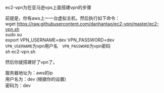 ec2-vpn为在亚马逊vps上面搭建vpn的步骤  

前提是，你有aws上一一台虚拟主机，然后执行如下命令：  
wget https://raw.githubusercontent.com/danhantao/ec2-vpn/master/ec2-vpn.sh  
sudo su  
export VPN_USERNAME=dev VPN_PASSWORD=dev    
`VPN_USERNAME`为vpn用户名　`VPN_PASSWORD`为vpn密码  
sh ec2-vpn.sh  

然后你就搭建好了vpn了。


服务器地址为：aws的ip  
用户名为：dev  (根据你的设置)  
密码为：dev  

